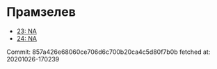 # Прамзелев
- [23: NA](23.md)
- [24: NA](24.md)

Commit: 857a426e68060ce706d6c700b20ca4c5d80f7b0b
 fetched at: 20201026-170239

